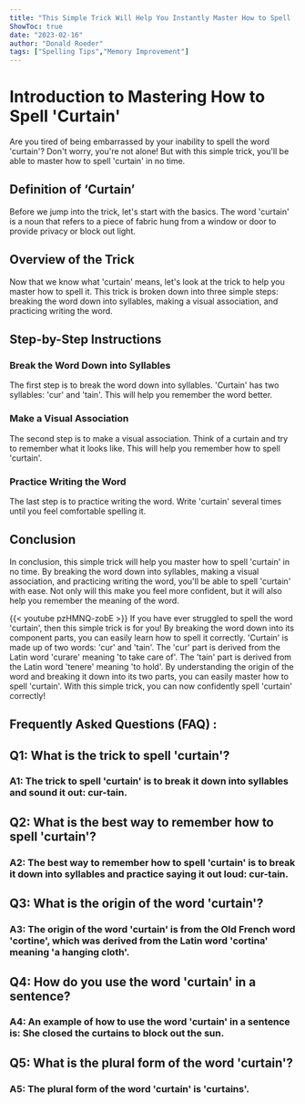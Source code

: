 ```yaml
---
title: "This Simple Trick Will Help You Instantly Master How to Spell 'Curtain'!"
ShowToc: true 
date: "2023-02-16"
author: "Donald Roeder" 
tags: ["Spelling Tips","Memory Improvement"]
---
```

# Introduction to Mastering How to Spell 'Curtain' 

Are you tired of being embarrassed by your inability to spell the word 'curtain'? Don't worry, you're not alone! But with this simple trick, you'll be able to master how to spell 'curtain' in no time.

## Definition of ‘Curtain’

Before we jump into the trick, let's start with the basics. The word 'curtain' is a noun that refers to a piece of fabric hung from a window or door to provide privacy or block out light. 

## Overview of the Trick

Now that we know what 'curtain' means, let's look at the trick to help you master how to spell it. This trick is broken down into three simple steps: breaking the word down into syllables, making a visual association, and practicing writing the word. 

## Step-by-Step Instructions

### Break the Word Down into Syllables

The first step is to break the word down into syllables. 'Curtain' has two syllables: 'cur' and 'tain'. This will help you remember the word better. 

### Make a Visual Association

The second step is to make a visual association. Think of a curtain and try to remember what it looks like. This will help you remember how to spell 'curtain'. 

### Practice Writing the Word

The last step is to practice writing the word. Write 'curtain' several times until you feel comfortable spelling it. 

## Conclusion

In conclusion, this simple trick will help you master how to spell 'curtain' in no time. By breaking the word down into syllables, making a visual association, and practicing writing the word, you'll be able to spell 'curtain' with ease. Not only will this make you feel more confident, but it will also help you remember the meaning of the word.

{{< youtube pzHMNQ-zobE >}} 
If you have ever struggled to spell the word 'curtain', then this simple trick is for you! By breaking the word down into its component parts, you can easily learn how to spell it correctly. 'Curtain' is made up of two words: 'cur' and 'tain'. The 'cur' part is derived from the Latin word 'curare' meaning 'to take care of'. The 'tain' part is derived from the Latin word 'tenere' meaning 'to hold'. By understanding the origin of the word and breaking it down into its two parts, you can easily master how to spell 'curtain'. With this simple trick, you can now confidently spell 'curtain' correctly!

## Frequently Asked Questions (FAQ) :
<h2>Q1: What is the trick to spell 'curtain'?</h2>

<h3>A1: The trick to spell 'curtain' is to break it down into syllables and sound it out: cur-tain.</h3>

<h2>Q2: What is the best way to remember how to spell 'curtain'?</h2>

<h3>A2: The best way to remember how to spell 'curtain' is to break it down into syllables and practice saying it out loud: cur-tain.</h3>

<h2>Q3: What is the origin of the word 'curtain'?</h2>

<h3>A3: The origin of the word 'curtain' is from the Old French word 'cortine', which was derived from the Latin word 'cortina' meaning 'a hanging cloth'.</h3>

<h2>Q4: How do you use the word 'curtain' in a sentence?</h2>

<h3>A4: An example of how to use the word 'curtain' in a sentence is: She closed the curtains to block out the sun.</h3>

<h2>Q5: What is the plural form of the word 'curtain'?</h2>

<h3>A5: The plural form of the word 'curtain' is 'curtains'.</h3>





